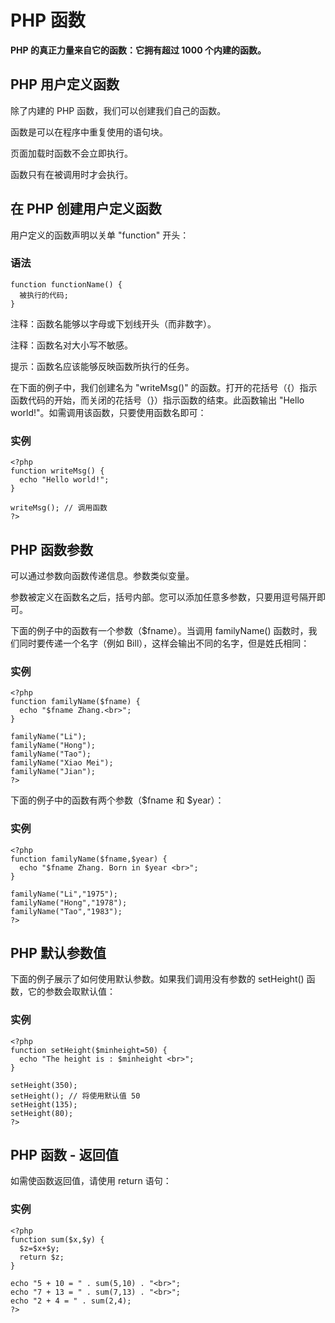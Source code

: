 
# PHP 函数




**PHP 的真正力量来自它的函数：它拥有超过 1000 个内建的函数。**

## PHP 用户定义函数

除了内建的 PHP 函数，我们可以创建我们自己的函数。

函数是可以在程序中重复使用的语句块。

页面加载时函数不会立即执行。

函数只有在被调用时才会执行。

## 在 PHP 创建用户定义函数

用户定义的函数声明以关单 "function" 开头：

### 语法

```
function functionName() {
  被执行的代码;
}

```

注释：函数名能够以字母或下划线开头（而非数字）。

注释：函数名对大小写不敏感。

提示：函数名应该能够反映函数所执行的任务。

在下面的例子中，我们创建名为 "writeMsg()" 的函数。打开的花括号（{）指示函数代码的开始，而关闭的花括号（}）指示函数的结束。此函数输出 "Hello world!"。如需调用该函数，只要使用函数名即可：

### 实例

```
<?php
function writeMsg() {
  echo "Hello world!";
}

writeMsg(); // 调用函数
?>

```



## PHP 函数参数

可以通过参数向函数传递信息。参数类似变量。

参数被定义在函数名之后，括号内部。您可以添加任意多参数，只要用逗号隔开即可。

下面的例子中的函数有一个参数（$fname）。当调用 familyName() 函数时，我们同时要传递一个名字（例如 Bill），这样会输出不同的名字，但是姓氏相同：

### 实例

```
<?php
function familyName($fname) {
  echo "$fname Zhang.<br>";
}

familyName("Li");
familyName("Hong");
familyName("Tao");
familyName("Xiao Mei");
familyName("Jian");
?>

```



下面的例子中的函数有两个参数（$fname 和 $year）：

### 实例

```
<?php
function familyName($fname,$year) {
  echo "$fname Zhang. Born in $year <br>";
}

familyName("Li","1975");
familyName("Hong","1978");
familyName("Tao","1983");
?>

```



## PHP 默认参数值

下面的例子展示了如何使用默认参数。如果我们调用没有参数的 setHeight() 函数，它的参数会取默认值：

### 实例

```
<?php
function setHeight($minheight=50) {
  echo "The height is : $minheight <br>";
}

setHeight(350);
setHeight(); // 将使用默认值 50
setHeight(135);
setHeight(80);
?>

```



## PHP 函数 - 返回值

如需使函数返回值，请使用 return 语句：

### 实例

```
<?php
function sum($x,$y) {
  $z=$x+$y;
  return $z;
}

echo "5 + 10 = " . sum(5,10) . "<br>";
echo "7 + 13 = " . sum(7,13) . "<br>";
echo "2 + 4 = " . sum(2,4);
?>

```






